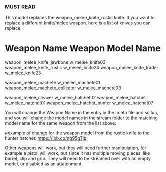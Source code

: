 ### MUST READ

This model replaces the weapon_melee_knife_rustic knife.
If you want to replace a different knife/melee weapon, here is a list of knives you can replace:


# Weapon Name                        Weapon Model Name
weapon_melee_knife_jawbone 			w_melee_knife03
weapon_melee_knife_rustic			w_melee_knife24
weapon_melee_knife_trader			w_melee_knife23

weapon_melee_machete				w_melee_machete01
weapon_melee_machete_collector		w_melee_machete03

weapon_melee_cleaver				w_melee_hatchet02
weapon_melee_hatchet				w_melee_hatchet01
weapon_melee_hatchet_hunter			w_melee_hatchet07

You will change the Weapon Name in the <Name> entry in the .meta file and sc.lua, and you will change the model names in the stream folder to the 
matching model name for the same weapon from the list above.

#example of change for the weapon model from the rustic knife to the hunter hatchet:
https://ibb.co/nq95qTjb

Other weapons will work, but they will need further manipulation, for example a pistol will work, but since it has multiple moving pieces,
like barrel, clip and grip. They will need to be streamed over with an empty model, or disabled as an attatchment.
